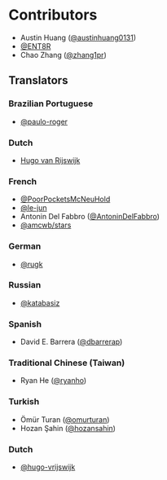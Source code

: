 # Contributors

- Austin Huang ([@austinhuang0131](https://github.com/austinhuang0131))
- [@ENT8R](https://github.com/ENT8R)
- Chao Zhang ([@zhang1pr](https://github.com/zhang1pr))

## Translators

### Brazilian Portuguese

* [@paulo-roger](https://github.com/paulo-roger)

### Dutch

* [Hugo van Rijswijk](https://github.com/hugo-vrijswijk)

### French

- [@PoorPocketsMcNeuHold](https://github.com/PoorPocketsMcNeuHold)
- [@le-jun](https://github.com/le-jun)
- Antonin Del Fabbro ([@AntoninDelFabbro](https://github.com/AntoninDelFabbro))
- [@amcwb/stars](https://github.com/amcwb/)

### German

- [@rugk](https://github.com/rugk)

### Russian

- [@katabasiz](https://github.com/katabasiz)

### Spanish

- David E. Barrera ([@dbarrerap](https://github.com/dbarrerap))

### Traditional Chinese (Taiwan)

- Ryan He ([@ryanho](https://github.com/ryanho))

### Turkish

- Ömür Turan ([@omurturan](https://github.com/omurturan))
- Hozan Şahin ([@hozansahin](https://github.com/hozansahin))

### Dutch

- [@hugo-vrijswijk](https://github.com/hugo-vrijswijk)

